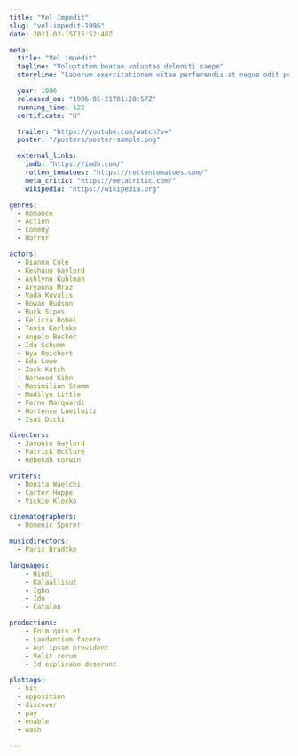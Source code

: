 ```yaml
---
title: "Vel Impedit"
slug: "vel-impedit-1996"
date: 2021-02-15T15:52:48Z

meta:
  title: "Vel impedit"
  tagline: "Voluptatem beatae voluptas deleniti saepe"
  storyline: "Laborum exercitationem vitae perferendis at neque odit porro id id ea enim dignissimos et quo laudantium voluptates et fugit cumque error"

  year: 1996
  released_on: "1996-05-21T01:28:57Z"
  running_time: 122
  certificate: "U"

  trailer: "https://youtube.com/watch?v="
  poster: "/posters/poster-sample.png"

  external_links:
    imdb: "https://imdb.com/"
    rotten_tomatoes: "https://rottentomatoes.com/"
    meta_critic: "https://metacritic.com/"
    wikipedia: "https://wikipedia.org"

genres:
  - Romance
  - Action
  - Comedy
  - Horror

actors:
  - Dianna Cole
  - Keshaun Gaylord
  - Ashlynn Kuhlman
  - Aryanna Mraz
  - Vada Kuvalis
  - Rowan Hudson
  - Buck Sipes
  - Felicia Robel
  - Tevin Kerluke
  - Angelo Becker
  - Ida Schumm
  - Nya Reichert
  - Eda Lowe
  - Zack Kutch
  - Norwood Kihn
  - Maximilian Stamm
  - Madilyn Little
  - Ferne Marquardt
  - Hortense Lueilwitz
  - Isai Dicki

directors:
  - Javonte Gaylord
  - Patrick McClure
  - Rebekah Corwin

writers:
  - Bonita Waelchi
  - Carter Hoppe
  - Vickie Klocko

cinematographers:
  - Domenic Sporer

musicdirectors:
  - Paris Bradtke

languages:
    - Hindi
    - Kalaallisut
    - Igbo
    - Ido
    - Catalan

productions:
    - Enim quis et
    - Laudantium facere
    - Aut ipsam provident
    - Velit rerum
    - Id explicabo deserunt

plottags:
  - hit
  - opposition
  - discover
  - pay
  - enable
  - wash

---
```


